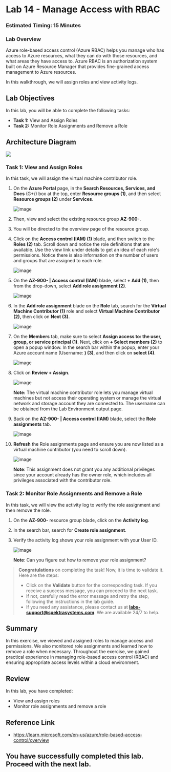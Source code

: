 # Lab 14 - Manage Access with RBAC

### Estimated Timing: 15 Minutes

### Lab Overview

Azure role-based access control (Azure RBAC) helps you manage who has access to Azure resources, what they can do with those resources, and what areas they have access to. Azure RBAC is an authorization system built on Azure Resource Manager that provides fine-grained access management to Azure resources.

In this walkthrough, we will assign roles and view activity logs.

## Lab Objectives

In this lab, you will be able to complete the following tasks:

+ **Task 1:** View and Assign Roles
+ **Task 2:** Monitor Role Assignments and Remove a Role

## Architecture Diagram

![](../images/az900lab14.png)

### Task 1: View and Assign Roles

In this task, we will assign the virtual machine contributor role. 

1. On the **Azure Portal** page, in the **Search Resources, Services, and Docs** (G+/) box at the top, enter **Resource groups (1)**, and then select **Resource groups (2)** under **Services**.

   ![image](../images/lab14-image1.png)

1. Then, view and select the existing resource group **AZ-900-<inject key="DeploymentID" enableCopy="false"/>**.

1. You will be directed to the overview page of the resource group.

1. Click on the **Access control (IAM) (1)** blade, and then switch to the **Roles (2)** tab. Scroll down and notice the role definitions that are available. Use the view link under details to get an idea of each role's permissions. Notice there is also information on the number of users and groups that are assigned to each role.

   ![image](../images/lab14-image3.png)

1. On the **AZ-900-<inject key="DeploymentID" enableCopy="false"/> | Access control (IAM)** blade, select **+ Add (1),** then from the drop-down, select **Add role assignment (2)**. 

   ![image](../images/lab14-image4.png)
   
1. In  the **Add role assignment** blade on the **Role** tab, search for the **Virtual Machine Contributor (1)** role and select **Virtual Machine Contributor (2),** then click on **Next (3).**

    ![image](../images/lab14-image5.png)
   

1. On the **Members** tab, make sure to select **Assign access to: the user, group, or service principal (1)**. Next, click on **+ Select members (2)** to open a popup window. In the search bar within the popup, enter your Azure account name (Username: **<inject key="AzureAdUserEmail"></inject>) (3)**, and then click on **select (4)**.

    ![image](../images/lab14-image6.png)

1. Click on **Review + Assign**.

   ![image](../images/lab14-image7.png)
   
     **Note:** The virtual machine contributor role lets you manage virtual machines but not access their operating system or manage the virtual network and storage account they are connected to. The username can be obtained from the Lab Environment output page.

1. Back on the **AZ-900-<inject key="DeploymentID" enableCopy="false"/> | Access control (IAM)** blade, select the **Role assignments** tab.

    ![image](../images/lab14-image8.png)

1. **Refresh** the Role assignments page and ensure you are now listed as a virtual machine contributor (you need to scroll down).

     ![image](../images/lab14-image9.png)

    **Note**: This assignment does not grant you any additional privileges since your account already has the owner role, which includes all privileges associated with the contributor role.

### Task 2: Monitor Role Assignments and Remove a Role

In this task, we will view the activity log to verify the role assignment and then remove the role. 

1. On the **AZ-900-<inject key="DeploymentID" enableCopy="false"/>** resource group blade, click on the **Activity log**.

1. In the search bar, search for **Create role assignment**.

1. Verify the activity log shows your role assignment with your User ID. 

     ![image](../images/lab14-image13.png)
   
    **Note**: Can you figure out how to remove your role assignment?

> **Congratulations** on completing the task! Now, it is time to validate it. Here are the steps:
> - Click on the **Validate** button for the corresponding task. If you receive a success message, you can proceed to the next task. 
> - If not, carefully read the error message and retry the step, following the instructions in the lab guide.
> - If you need any assistance, please contact us at **labs-support@spektrasystems.com**. We are available 24/7 to help.

<validation step="d5b66b53-22d2-4a55-bff0-7415cf18338d" />

## Summary
In this exercise, we viewed and assigned roles to manage access and permissions. We also monitored role assignments and learned how to remove a role when necessary. Throughout the exercise, we gained practical experience in managing role-based access control (RBAC) and ensuring appropriate access levels within a cloud environment.

## Review

In this lab, you have completed:
- View and assign roles
- Monitor role assignments and remove a role

## Reference Link

- https://learn.microsoft.com/en-us/azure/role-based-access-control/overview
  
## You have successfully completed this lab. Proceed with the next lab.
